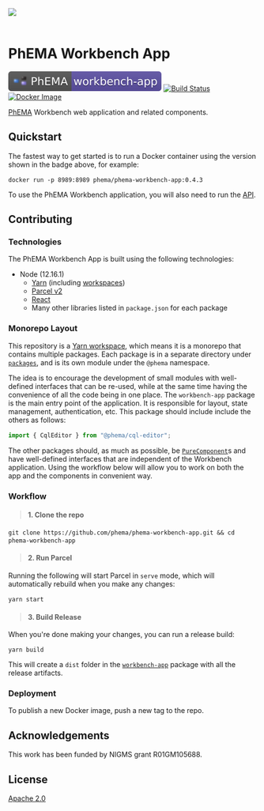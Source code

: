 <br/><br/>
<img src="http://informatics.mayo.edu/phema/images/b/bc/Phema-logo.png">
<br/><br/>

# PhEMA Workbench App

[![PhEMA](./repo-badge.svg)](https://projectphema.org "PhEMA")
[![Build Status](https://travis-ci.org/PheMA/phema-workbench-app.svg?branch=master)](https://travis-ci.org/PheMA/phema-workbench-app "Travis CI build status")
[![Docker Image](https://images.microbadger.com/badges/version/phema/phema-workbench-app.svg)](https://hub.docker.com/r/phema/phema-workbench-api "Docker image version")

[PhEMA](http://projectphema.org) Workbench web application and related
components.

## Quickstart

The fastest way to get started is to run a Docker container using the
version shown in the badge above, for example:

```
docker run -p 8989:8989 phema/phema-workbench-app:0.4.3
```

To use the PhEMA Workbench application, you will also need to run the [API](https://github.com/PheMA/phema-workbench-api).

## Contributing

### Technologies

The PhEMA Workbench App is built using the following technologies:

- Node (12.16.1)
  - [Yarn](https://classic.yarnpkg.com/en/) (including [workspaces](https://classic.yarnpkg.com/en/docs/workspaces/))
  - [Parcel v2](https://v2.parceljs.org/)
  - [React](https://reactjs.org/)
  - Many other libraries listed in `package.json` for each package

### Monorepo Layout

This repository is a [Yarn
workspace](https://classic.yarnpkg.com/en/docs/workspaces/), which means it is a
monorepo that contains multiple packages. Each package is in a separate
directory under [`packages`](./packages), and is its own module under the
`@phema` namespace.

The idea is to encourage the development of small modules with well-defined
interfaces that can be re-used, while at the same time having the convenience of
all the code being in one place. The `workbench-app` package is the main entry
point of the application. It is responsible for layout, state management,
authentication, etc. This package should include include the others as follows:

```jsx
import { CqlEditor } from "@phema/cql-editor";
```

The other packages should, as much as possible, be
[`PureComponent`](https://reactjs.org/docs/react-api.html#reactpurecomponent)s
and have well-defined interfaces that are independent of the Workbench
application. Using the workflow below will allow you to work on both the app and
the components in convenient way.

### Workflow

> #### 1. Clone the repo

```
git clone https://github.com/phema/phema-workbench-app.git && cd phema-workbench-app
```

> #### 2. Run Parcel

Running the following will start Parcel in `serve` mode, which will
automatically rebuild when you make any changes:

```
yarn start
```

> #### 3. Build Release

When you're done making your changes, you can run a release build:

```
yarn build
```

This will create a `dist` folder in the [`workbench-app`](./packages/workbench-app) package with all the
release artifacts.

### Deployment

To publish a new Docker image, push a new tag to the repo.

## Acknowledgements

This work has been funded by NIGMS grant R01GM105688.

## License

[Apache 2.0](license.md)
